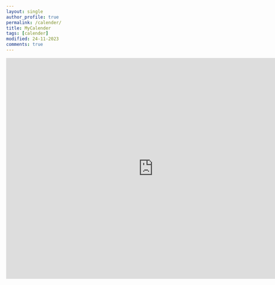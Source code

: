 ```yaml
---
layout: single
author_profile: true
permalink: /calender/
title: MyCalender
tags: [calender]
modified: 24-11-2023
comments: true
---
```

<iframe src="https://calendar.google.com/calendar/embed?src=ghazal13184%40gmail.com&ctz=Asia%2FTehran" style="border: 0" width="800" height="600" frameborder="0" scrolling="no"></iframe>
